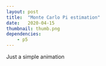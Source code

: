 ```yaml
---
layout: post
title:  "Monte Carlo Pi estimation"
date:   2020-04-15
thumbnail: thumb.png
dependencies:
    - p5
---
```


Just a simple animation

<div id="sketch-holder">
    <script type="text/javascript" src="sketch.js"></script>
</div>
